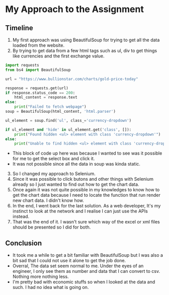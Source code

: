 # My Approach to the Assignment

## Timeline

1. My first approach was using BeautifulSoup for trying to get all the data loaded from the website.
2. By trying to get data from a few html tags such as ul, div to get things like currencies and the first exchange value.

```py
import requests
from bs4 import BeautifulSoup

url = "https://www.bullionstar.com/charts/gold-price-today"

response = requests.get(url)
if response.status_code == 200:
    html_content = response.text
else:
    print("Failed to fetch webpage")
soup = BeautifulSoup(html_content, 'html.parser')

ul_element = soup.find('ul', class_='currency-dropdown')

if ul_element and 'hide' in ul_element.get('class', []):
    print("Found hidden <ul> element with class 'currency-dropdown'")
else:
    print("Unable to find hidden <ul> element with class 'currency-dropdown'")
```

- This block of code up here was because I wanted to see was it possible for me to get the select box and click it.
- It was not possible since all the data in soup was kinda static.

3. So I changed my approach to Selenium.
4. Since it was possible to click butons and other things with Selenium already so I just wanted to find out how to get the chart data.
5. Once again it was not quite possible in my knowledges to know how to get the chart data because I need to locate the function that run render new chart data. I didn't know how.
6. In the end, I went back for the last solution. As a web developer, It's my instinct to look at the network and I realise I can just use the APIs instead.
7. That was the end of it. I wasn't sure which way of the excel or xml files should be presented so I did for both.

## Conclusion
- It took me a while to get a bit familiar with BeautifulSoup but I was also a bit sad that I could not use it alone to get the job done.
- Overral, The data set seem normal to me. Under the eyes of an engineer, I only see them as number and data that I can convert to csv. Nothing more nothing less.
- I'm pretty bad with economic stuffs so when I looked at the data and such. I had no idea what is going on.
